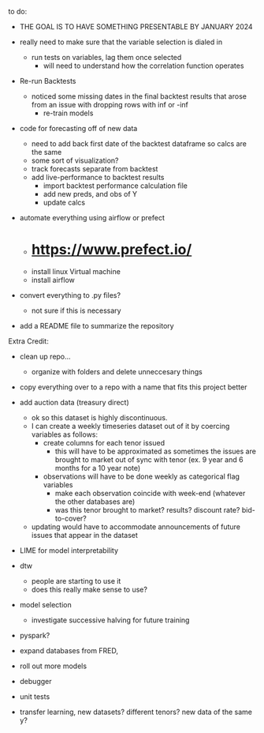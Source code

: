 to do:

- THE GOAL IS TO HAVE SOMETHING PRESENTABLE BY JANUARY 2024

- really need to make sure that the variable selection is dialed in
    - run tests on variables, lag them once selected
        - will need to understand how the correlation function operates

- Re-run Backtests
    - noticed some missing dates in the final backtest results that arose from an issue with dropping rows with inf or -inf
        - re-train models

- code for forecasting off of new data
    - need to add back first date of the backtest dataframe so calcs are the same
    - some sort of visualization?
    - track forecasts separate from backtest
    - add live-performance to backtest results
        - import backtest performance calculation file
        - add new preds, and obs of Y
        - update calcs


- automate everything using airflow or prefect
    - # https://www.prefect.io/
    - install linux Virtual machine
    - install airflow

- convert everything to .py files?
    - not sure if this is necessary


- add a README file to summarize the repository




Extra Credit:
- clean up repo...
    - organize with folders and delete unneccesary things
- copy everything over to a repo with a name that fits this project better
- add auction data (treasury direct)
    - ok so this dataset is highly discontinuous.
    - I can create a weekly timeseries dataset out of it by coercing variables as follows:
        - create columns for each tenor issued
            - this will have to be approximated as sometimes the issues are brought to market out of sync with tenor (ex. 9 year and 6 months for a 10 year note)
        - observations will have to be done weekly as categorical flag variables
            - make each observation coincide with week-end (whatever the other databases are)
            - was this tenor brought to market? results? discount rate? bid-to-cover?
    - updating would have to accommodate announcements of future issues that appear in the dataset
- LIME for model interpretability
- dtw
    - people are starting to use it
    - does this really make sense to use?
- model selection
    - investigate successive halving for future training
 
- pyspark?

- expand databases from FRED,
- roll out more models
- debugger
- unit tests
- transfer learning, new datasets? different tenors? new data of the same y?
